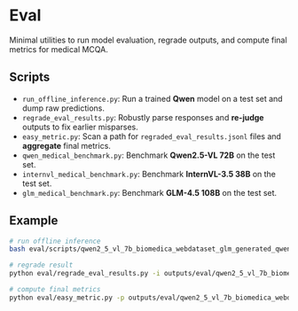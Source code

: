 # Eval

Minimal utilities to run model evaluation, regrade outputs, and compute final metrics for medical MCQA.

## Scripts

- `run_offline_inference.py`: Run a trained **Qwen** model on a test set and dump raw predictions.
- `regrade_eval_results.py`: Robustly parse responses and **re-judge** outputs to fix earlier misparses.
- `easy_metric.py`: Scan a path for `regraded_eval_results.jsonl` files and **aggregate** final metrics.
- `qwen_medical_benchmark.py`: Benchmark **Qwen2.5-VL 72B** on the test set.
- `internvl_medical_benchmark.py`: Benchmark **InternVL-3.5 38B** on the test set.
- `glm_medical_benchmark.py`: Benchmark **GLM-4.5 108B** on the test set.

## Example

```bash
# run offline inference
bash eval/scripts/qwen2_5_vl_7b_biomedica_webdataset_glm_generated_qwen_verified_VQA_parquet_25k_filtered_13k_subset5k_eval.sh

# regrade result
python eval/regrade_eval_results.py -i outputs/eval/qwen2_5_vl_7b_biomedica_webdataset_glm_generated_qwen_verified_VQA_parquet_25k_filtered_13k_subset5k_eval/eval_results.jsonl --dataset_name /home/efs/nwang60/datasets/MedVLThinker-Eval

# compute final metrics
python eval/easy_metric.py -p outputs/eval/qwen2_5_vl_7b_biomedica_webdataset_glm_generated_qwen_verified_VQA_parquet_25k_filtered_13k_subset5k_eval
```
